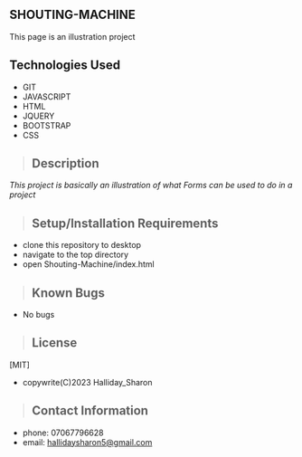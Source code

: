 ## SHOUTING-MACHINE

This page is an illustration project

## Technologies Used

* GIT
* JAVASCRIPT
* HTML
* JQUERY
* BOOTSTRAP
* CSS

>## Description

_This project is basically an illustration of what Forms can be used to do in a project_

>## Setup/Installation Requirements
* clone this repository to desktop
* navigate to the top directory
* open Shouting-Machine/index.html

>## Known Bugs
* No bugs


>## License

[MIT]
* copywrite(C)2023 Halliday_Sharon

>## Contact Information
* phone: 07067796628
* email: hallidaysharon5@gmail.com